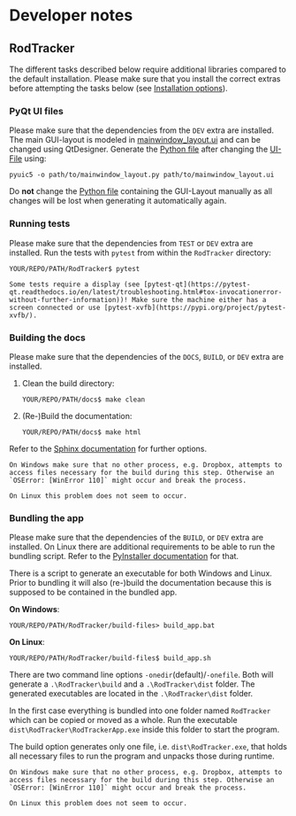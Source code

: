 # Developer notes
## RodTracker

The different tasks described below require additional libraries compared to the default installation. Please make sure that you install the correct extras before attempting the tasks below (see [Installation options](installation/rodtracker.md#installation-options)).

### PyQt UI files
Please make sure that the dependencies from the `DEV` extra are installed.
The main GUI-layout is modeled in [mainwindow_layout.ui](../../RodTracker/src/RodTracker/ui/mainwindow_layout.ui) and can be changed using QtDesigner. 
Generate the [Python file](../../RodTracker/src/RodTracker/ui/mainwindow_layout.py) after changing the [UI-File](../../RodTracker/src/RodTracker/ui/mainwindow_layout.ui) using:
```shell
pyuic5 -o path/to/mainwindow_layout.py path/to/mainwindow_layout.ui
```

Do **not** change the [Python file](../../RodTracker/src/RodTracker/ui/mainwindow_layout.py) containing the GUI-Layout manually as all changes will be lost when generating it automatically again.

### Running tests

Please make sure that the dependencies from `TEST` or `DEV` extra are installed.
Run the tests with `pytest` from within the `RodTracker` directory:
```shell
YOUR/REPO/PATH/RodTracker$ pytest
```

```{note}
Some tests require a display (see [pytest-qt](https://pytest-qt.readthedocs.io/en/latest/troubleshooting.html#tox-invocationerror-without-further-information))! Make sure the machine either has a screen connected or use [pytest-xvfb](https://pypi.org/project/pytest-xvfb/).
```

### Building the docs
Please make sure that the dependencies of the `DOCS`, `BUILD`, or `DEV` extra are installed.
1. Clean the build directory:
   ```shell
   YOUR/REPO/PATH/docs$ make clean
   ```
2. (Re-)Build the documentation:
   ```shell
   YOUR/REPO/PATH/docs$ make html
   ```

Refer to the [Sphinx documentation](https://www.sphinx-doc.org/) for further options.

```{warning}
On Windows make sure that no other process, e.g. Dropbox, attempts to access files necessary for the build during this step. Otherwise an `OSError: [WinError 110]` might occur and break the process.

On Linux this problem does not seem to occur.
```

### Bundling the app

Please make sure that the dependencies of the `BUILD`, or `DEV` extra are installed. On Linux there are additional requirements to be able to run the bundling script. Refer to the [PyInstaller documentation](https://pyinstaller.org/en/stable/requirements.html#gnu-linux) for that.

There is a script to generate an executable for both Windows and Linux. Prior to bundling it will also (re-)build the documentation because this is supposed to be contained in the bundled app.

**On Windows**: 
```shell
YOUR/REPO/PATH/RodTracker/build-files> build_app.bat
```
**On Linux**:
```shell
YOUR/REPO/PATH/RodTracker/build-files$ build_app.sh
```

There are two command line options `-onedir`(default)/`-onefile`. 
Both will generate a `.\RodTracker\build` and a `.\RodTracker\dist` folder. 
The generated executables are located in the `.\RodTracker\dist` folder.

In the first case everything is bundled into one folder named `RodTracker` 
which can be copied or moved as a whole. Run the executable
`dist\RodTracker\RodTrackerApp.exe` inside this folder to start the program.

The build option generates only one file, i.e. 
`dist\RodTracker.exe`, that holds all necessary files to run the program 
and unpacks those during runtime.

```{warning}
On Windows make sure that no other process, e.g. Dropbox, attempts to access files necessary for the build during this step. Otherwise an `OSError: [WinError 110]` might occur and break the process.

On Linux this problem does not seem to occur.
```
